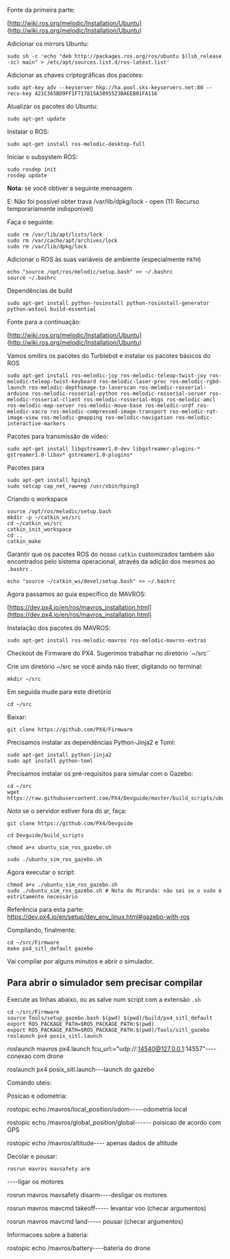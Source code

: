 
Fonte da primeira parte:

[http://wiki.ros.org/melodic/Installation/Ubuntu]
(http://wiki.ros.org/melodic/Installation/Ubuntu)



Adicionar os mirrors Ubuntu:

    sudo sh -c 'echo "deb http://packages.ros.org/ros/ubuntu $(lsb_release -sc) main" > /etc/apt/sources.list.d/ros-latest.list'

Adicionar as chaves criptográficas dos pacotes:

    sudo apt-key adv --keyserver hkp://ha.pool.sks-keyservers.net:80 --recv-key 421C365BD9FF1F717815A3895523BAEEB01FA116

Atualizar os pacotes do Ubuntu:

    sudo apt-get update

Instalar o ROS:

    sudo apt-get install ros-melodic-desktop-full

Iniciar o subsystem ROS:

    sudo rosdep init
    rosdep update

**Nota**: se você obtiver a seguinte mensagem

E: Não foi possível obter trava /var/lib/dpkg/lock - open (11: Recurso temporariamente indisponível)

Faça o seguinte:

    sudo rm /var/lib/apt/lists/lock
    sudo rm /var/cache/apt/archives/lock
    sudo rm /var/lib/dpkg/lock


Adicionar o ROS às suas variáveis de ambiente (especialmente `PATH`)

    echo "source /opt/ros/melodic/setup.bash" >> ~/.bashrc
    source ~/.bashrc

Dependências de build

    sudo apt-get install python-rosinstall python-rosinstall-generator python-wstool build-essential


Fonte para a continuação:

[http://wiki.ros.org/melodic/Installation/Ubuntu]
(http://wiki.ros.org/melodic/Installation/Ubuntu)

Vamos omitirs os pacotes do Turblebot e instalar os pacotes básicos do ROS


    sudo apt-get install ros-melodic-joy ros-melodic-teleop-twist-joy ros-melodic-teleop-twist-keyboard ros-melodic-laser-proc ros-melodic-rgbd-launch ros-melodic-depthimage-to-laserscan ros-melodic-rosserial-arduino ros-melodic-rosserial-python ros-melodic-rosserial-server ros-melodic-rosserial-client ros-melodic-rosserial-msgs ros-melodic-amcl ros-melodic-map-server ros-melodic-move-base ros-melodic-urdf ros-melodic-xacro ros-melodic-compressed-image-transport ros-melodic-rqt-image-view ros-melodic-gmapping ros-melodic-navigation ros-melodic-interactive-markers

Pacotes para transmissão de vídeo:

    sudo apt-get install libgstreamer1.0-dev libgstreamer-plugins-* gstreamer1.0-libav* gstreamer1.0-plugins*


Pacotes para 

    sudo apt-get install hping3
    sudo setcap cap_net_raw+ep /usr/sbin/hping3


Criando o workspace

    source /opt/ros/melodic/setup.bash
    mkdir -p ~/catkin_ws/src
    cd ~/catkin_ws/src
    catkin_init_workspace
    cd ..
    catkin_make


Garantir que os pacotes ROS do nosso `catkin` customizados também são encontrados pelo sistema operacional, através da adição dos mesmos ao `.bashrc` .

    echo "source ~/catkin_ws/devel/setup.bash" >> ~/.bashrc

Agora passamos ao guia específico do MAVROS:


[https://dev.px4.io/en/ros/mavros_installation.html](https://dev.px4.io/en/ros/mavros_installation.html)


Instalação dos pacotes do MAVROS:

    sudo apt-get install ros-melodic-mavros ros-melodic-mavros-extras

Checkout de Firmware  do PX4. Sugerimos trabalhar no diretório `~/src``

Crie um diretório ~/src se você ainda não tiver, digitando no terminal:

    mkdir ~/src

Em seguida mude para este diretório

    cd ~/src

Baixar:

    git clone https://github.com/PX4/Firmware

Precisamos instalar as dependências Python-Jinja2 e Toml:

    sudo apt-get install python-jinja2 	
    sudo apt install python-toml

Precisamos instalar os pré-requisitos para simular com o Gazebo:

    cd ~/src
    wget https://raw.githubusercontent.com/PX4/Devguide/master/build_scripts/ubuntu_sim_ros_gazebo.sh


*Nota* se o servidor estiver fora do ar, faça:

    git clone https://github.com/PX4/Devguide

    cd Devguide/build_scripts

    chmod a+x ubuntu_sim_ros_gazebo.sh

    sudo ./ubuntu_sim_ros_gazebo.sh

Agora executar o script:

    chmod a+x ./ubuntu_sim_ros_gazebo.sh
    sudo ./ubuntu_sim_ros_gazebo.sh # Nota do Miranda: não sei se o sudo é estritamente necessário



Referência para esta parte: [https://dev.px4.io/en/setup/dev_env_linux.html#gazebo-with-ros
](https://dev.px4.io/en/setup/dev_env_linux.html#gazebo-with-ros)

Compilando, finalmente:

    cd ~/src/Firmware
    make px4_sitl_default gazebo

Vai compilar por alguns minutos e abrir o simulador.


## Para abrir o simulador sem precisar compilar

Execute as linhas abaixo, ou as salve num script com a extensão `.sh`


    cd ~/src/Firmware
    source Tools/setup_gazebo.bash $(pwd) $(pwd)/build/px4_sitl_default
    export ROS_PACKAGE_PATH=$ROS_PACKAGE_PATH:$(pwd)
    export ROS_PACKAGE_PATH=$ROS_PACKAGE_PATH:$(pwd)/Tools/sitl_gazebo
    roslaunch px4 posix_sitl.launch



roslaunch mavros px4.launch fcu_url:="udp://:14540@127.0.0.1:14557"----conexao com drone

roslaunch px4 posix_sitl.launch---launch do gazebo


Comando uteis: 

Posicao e odometria:

rostopic echo /mavros/local_position/odom-----odometria local 

rostopic echo /mavros/global_position/global------ poisicao de acordo com GPS

rostopic echo /mavros/altitude---- apenas dados de altitude




Decolar e pousar:

    rosrun mavros mavsafety arm
----ligar os motores

rosrun mavros mavsafety disarm----desligar os motores

rosrun mavros mavcmd takeoff----- levantar voo (checar argumentos)

rosrun mavros mavcmd land----- pousar (checar argumentos)




Informacoes sobre a bateria: 

rostopic echo /mavros/battery----bateria do drone








